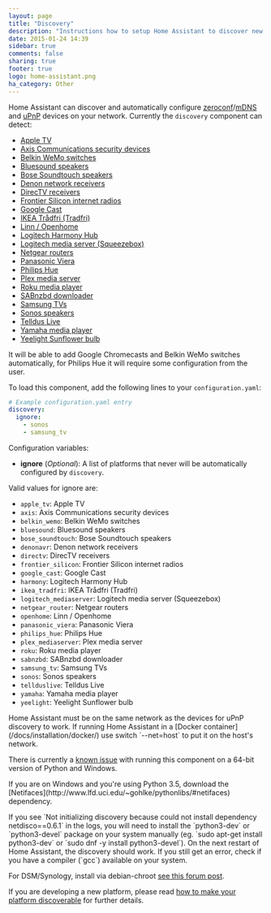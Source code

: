 ```yaml
---
layout: page
title: "Discovery"
description: "Instructions how to setup Home Assistant to discover new devices."
date: 2015-01-24 14:39
sidebar: true
comments: false
sharing: true
footer: true
logo: home-assistant.png
ha_category: Other
---
```



Home Assistant can discover and automatically configure [zeroconf](https://en.wikipedia.org/wiki/Zero-configuration_networking)/[mDNS](https://en.wikipedia.org/wiki/Multicast_DNS) and [uPnP](https://en.wikipedia.org/wiki/Universal_Plug_and_Play) devices on your network. Currently the `discovery` component can detect:

 * [Apple TV](https://home-assistant.io/components/apple_tv/)
 * [Axis Communications security devices](https://home-assistant.io/components/axis/)
 * [Belkin WeMo switches](https://home-assistant.io/components/wemo/)
 * [Bluesound speakers](https://home-assistant.io/components/media_player.bluesound/)
 * [Bose Soundtouch speakers](https://home-assistant.io/components/media_player.soundtouch/)
 * [Denon network receivers](https://home-assistant.io/components/media_player.denonavr/)
 * [DirecTV receivers](https://home-assistant.io/components/media_player.directv/)
 * [Frontier Silicon internet radios](https://home-assistant.io/components/media_player.frontier_silicon/)
 * [Google Cast](https://home-assistant.io/components/media_player.cast/)
 * [IKEA Trådfri (Tradfri)](https://home-assistant.io/components/tradfri/)
 * [Linn / Openhome](https://home-assistant.io/components/media_player.openhome/)
 * [Logitech Harmony Hub](https://home-assistant.io/components/remote.harmony/)
 * [Logitech media server (Squeezebox)](https://home-assistant.io/components/media_player.squeezebox/)
 * [Netgear routers](https://home-assistant.io/components/device_tracker.netgear/)
 * [Panasonic Viera](https://home-assistant.io/components/media_player.panasonic_viera/)
 * [Philips Hue](https://home-assistant.io/components/light.hue/)
 * [Plex media server](https://home-assistant.io/components/media_player.plex/)
 * [Roku media player](https://home-assistant.io/components/media_player.roku/)
 * [SABnzbd downloader](https://home-assistant.io/components/sensor.sabnzbd/)
 * [Samsung TVs](https://home-assistant.io/components/media_player.samsungtv/)
 * [Sonos speakers](https://home-assistant.io/components/media_player.sonos/)
 * [Telldus Live](https://home-assistant.io/components/tellduslive/)
 * [Yamaha media player](https://home-assistant.io/components/media_player.yamaha/)
 * [Yeelight Sunflower bulb](https://home-assistant.io/components/light.yeelightsunflower/)

It will be able to add Google Chromecasts and Belkin WeMo switches automatically, for Philips Hue it will require some configuration from the user.

To load this component, add the following lines to your `configuration.yaml`:

```yaml
# Example configuration.yaml entry
discovery:
  ignore:
    - sonos
    - samsung_tv
```

Configuration variables:

- **ignore** (*Optional*): A list of platforms that never will be automatically configured by `discovery`.

Valid values for ignore are:

 * `apple_tv`: Apple TV
 * `axis`: Axis Communications security devices
 * `belkin_wemo`: Belkin WeMo switches
 * `bluesound`: Bluesound speakers
 * `bose_soundtouch`: Bose Soundtouch speakers
 * `denonavr`: Denon network receivers
 * `directv`: DirecTV receivers
 * `frontier_silicon`: Frontier Silicon internet radios
 * `google_cast`: Google Cast
 * `harmony`: Logitech Harmony Hub
 * `ikea_tradfri`: IKEA Trådfri (Tradfri)
 * `logitech_mediaserver`: Logitech media server (Squeezebox)
 * `netgear_router`: Netgear routers
 * `openhome`: Linn / Openhome
 * `panasonic_viera`: Panasonic Viera
 * `philips_hue`: Philips Hue
 * `plex_mediaserver`: Plex media server
 * `roku`: Roku media player
 * `sabnzbd`: SABnzbd downloader
 * `samsung_tv`: Samsung TVs
 * `sonos`: Sonos speakers
 * `tellduslive`: Telldus Live
 * `yamaha`: Yamaha media player
 * `yeelight`: Yeelight Sunflower bulb
 
<p class='note'>
Home Assistant must be on the same network as the devices for uPnP discovery to work.
If running Home Assistant in a [Docker container](/docs/installation/docker/) use switch `--net=host` to put it on the host's network.
</p>

<p class='note warning'>
There is currently a <a href='https://bitbucket.org/al45tair/netifaces/issues/17/dll-fails-to-load-windows-81-64bit'>known issue</a> with running this component on a 64-bit version of Python and Windows.
</p>

<p class='note'>
If you are on Windows and you're using Python 3.5, download the [Netifaces](http://www.lfd.uci.edu/~gohlke/pythonlibs/#netifaces) dependency.
</p>

<p class='note'>
If you see `Not initializing discovery because could not install dependency netdisco==0.6.1` in the logs, you will need to install the `python3-dev` or `python3-devel` package on your system manually (eg. `sudo apt-get install python3-dev` or `sudo dnf -y install python3-devel`). On the next restart of Home Assistant, the discovery should work. If you still get an error, check if you have a compiler (`gcc`) available on your system.
  
For DSM/Synology, install via debian-chroot [see this forum post](https://community.home-assistant.io/t/error-starting-home-assistant-on-synology-for-first-time/917/15).
</p>

If you are developing a new platform, please read [how to make your platform discoverable](/developers/component_discovery/) for further details.
